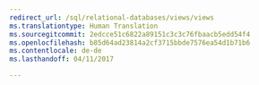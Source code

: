 ```yaml
--- 
redirect_url: /sql/relational-databases/views/views
ms.translationtype: Human Translation
ms.sourcegitcommit: 2edcce51c6822a89151c3c3c76fbaacb5edd54f4
ms.openlocfilehash: b85d64ad23814a2cf3715bbde7576ea54d1b71b6
ms.contentlocale: de-de
ms.lasthandoff: 04/11/2017

--- 
```


